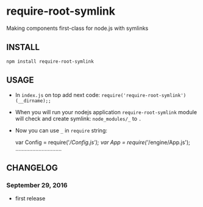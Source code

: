 # require-root-symlink
Making components first-class for node.js with symlinks

INSTALL
-------
`npm install require-root-symlink` 

USAGE
-----
 - In `index.js` on top add next code: `require('require-root-symlink')(__dirname);;`
 - When you will run your nodejs application `require-root-symlink` module will check and create symlink: `node_modules/_` to `.`
 - Now you can use `_` in `require` string:
    
    
    var Config = require('_/Config.js');
    var App = require('_/engine/App.js');
    ..............................

CHANGELOG
---------
### September 29, 2016
- first release  